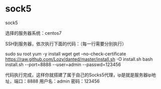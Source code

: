 # sock5
sock5

选择的服务器系统：centos7

SSH到服务器，依次执行下面的代码：（每一行需要分别执行）

sudo su root
yum -y install wget
get –no-check-certificate https://raw.github.com/Lozy/danted/master/install.sh -O install.sh
bash install.sh --port=8888 --user=admin --passwd=123456

代码执行完成，这样你就搭建了属于自己的Socks5代理，ip是就是服务器ip地址，端口：8888 用户名：admin 密码：123456

